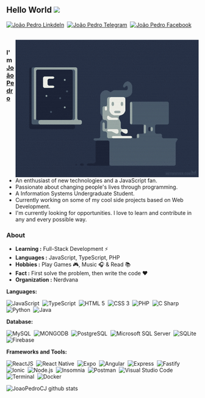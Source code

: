 ## Hello World <img src="https://cdn.nerdvana.com.br/ghpassets/Hi.gif" width="30px">

[![João Pedro LinkdeIn](https://img.shields.io/badge/LinkedIn-0a66c2?style=flat&logo=linkedin&logoColor=white)](https://www.linkedin.com/in/joaopedrocj/)&nbsp;
[![João Pedro Telegram](https://img.shields.io/badge/Telegram-26A5E4?style=flat&logo=telegram&logoColor=white)](https://t.me/JoaoPedroCJ)&nbsp;
[![João Pedro Facebook](https://img.shields.io/badge/Facebook-1877F2?style=flat&logo=facebook&logoColor=white)](https://facebook.com/haojpc)

<br />
<img align="right" alt="GIF" src="./coding.gif" />

### I'm [João Pedro](https://github.com/JoaoPedroCJ)

- An enthusiast of new technologies and a JavaScript fan.
- Passionate about changing people's lives through programming.
- A Information Systems Undergraduate Student.
- Currently working on some of my cool side projects based on Web Development.
- I'm currently looking for opportunities. I love to learn and contribute in any and every possible way.

### About

- **Learning :** Full-Stack Development :zap:
- **Languages :** JavaScript, TypeScript, PHP
- **Hobbies :** Play Games :video_game:, Music :headphones: & Read :books:
- **Fact :** First solve the problem, then write the code :heart:
- **Organization :** Nerdvana

**Languages:**

![JavaScript](https://img.shields.io/badge/JavaScript-F7DF1E.svg?&style=flat&logo=javascript&logoColor=black)&nbsp;
![TypeScript](https://img.shields.io/badge/TypeScript-3178C6.svg?&style=flat&logo=typescript&logoColor=white)&nbsp;
![HTML 5](https://img.shields.io/badge/HTML%205-E34F26.svg?&style=flat&logo=html5&logoColor=white)&nbsp;
![CSS 3](https://img.shields.io/badge/CSS%203-1572B6.svg?&style=flat&logo=css3&logoColor=white)&nbsp;
![PHP](https://img.shields.io/badge/PHP-777BB4.svg?&style=flat&logo=php&logoColor=white)&nbsp;
![C Sharp](https://img.shields.io/badge/C%23-239120.svg?&style=flat&logo=c-sharp&logoColor=white)&nbsp;
![Python](https://img.shields.io/badge/Python-3776AB.svg?&style=flat&logo=python&logoColor=white)&nbsp;
![Java](https://img.shields.io/badge/Java-007396.svg?&style=flat&logo=java&logoColor=white)&nbsp;

**Database:**

![MySQL](https://img.shields.io/badge/MySQL-4479A1.svg?&style=flat&logo=mysql&logoColor=white)&nbsp;
![MONGODB](https://img.shields.io/badge/MongoDB-4ea94b.svg?&style=flat&logo=mongodb&logoColor=white)&nbsp;
![PostgreSQL](https://img.shields.io/badge/PostgreSQL-336791.svg?&style=flat&logo=postgresql&logoColor=white)&nbsp;
![Microsoft SQL Server](https://img.shields.io/badge/Microsoft%20SQL%20Server-CC2927.svg?&style=flat&logo=Microsoft-SQL-Server&logoColor=white)&nbsp;
![SQLite](https://img.shields.io/badge/SQLite-003B57.svg?&style=flat&logo=sqlite&logoColor=white)&nbsp;
![Firebase](https://img.shields.io/badge/Firebase-FFCA28.svg?&style=flat&logo=firebase&logoColor=black)&nbsp;

**Frameworks and Tools:**

![ReactJS](https://img.shields.io/badge/ReactJS-20232a.svg?&style=flat&logo=react&logoColor=61DAFB)&nbsp;
![React Native](https://img.shields.io/badge/React%20Native-20232a.svg?&style=flat&logo=react&logoColor=61DAFB)&nbsp;
![Expo](https://img.shields.io/badge/Expo-000020.svg?&style=flat&logo=expo&logoColor=white)&nbsp;
![Angular](https://img.shields.io/badge/Angular-DD0031.svg?&style=flat&logo=angular&logoColor=white)&nbsp;
![Express](https://img.shields.io/badge/Express-404d59.svg?&logo=express&style=flat&logoColor=white)&nbsp;
![Fastify](https://img.shields.io/badge/Fastify-000000.svg?&logo=fastify&style=flat&logoColor=white)&nbsp;
![Ionic](https://img.shields.io/badge/Ionic-3880FF.svg?&logo=ionic&style=flat&logoColor=white)&nbsp;
![Node.js](https://img.shields.io/badge/Node.js-43853D?style=flat&logo=node.js&logoColor=white)&nbsp;
![Insomnia](https://img.shields.io/badge/Insomnia-5849BE?style=flat&logo=insomnia&logoColor=white)&nbsp;
![Postman](https://img.shields.io/badge/Postman-FF6C37?style=flat&logo=postman&logoColor=white)&nbsp;
![Visual Studio Code](https://img.shields.io/badge/Visual%20Studio%20Code-007ACC?style=flat&logo=visual-studio-code&logoColor=white)&nbsp;
![Terminal](https://img.shields.io/badge/Terminal-4D4D4D?style=flat&logo=windows-terminal&logoColor=white)&nbsp;
![Docker](https://img.shields.io/badge/Docker-2496ED?style=flat&logo=docker&logoColor=white)&nbsp;

![JoaoPedroCJ github stats](https://github-readme-stats.vercel.app/api?username=JoaoPedroCJ&show_icons=true&theme=tokyonight)
